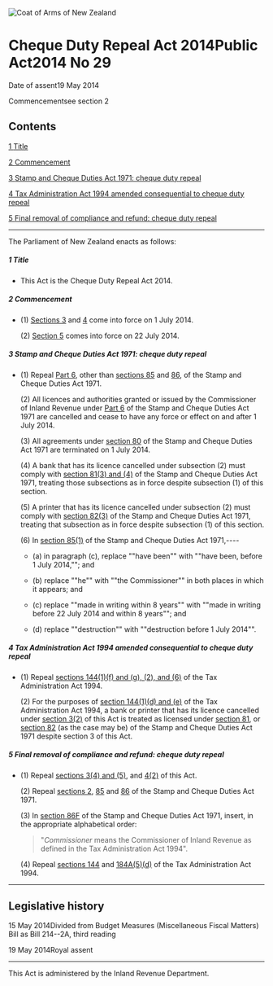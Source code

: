 ![Coat of Arms of New Zealand](/images/leg-crest.jpg)

# Cheque Duty Repeal Act 2014Public Act2014 No 29

Date of assent19 May 2014

Commencementsee section 2

## Contents

[1 ][0][][0][Title][0]

[2 ][1][][1][Commencement][1]

[3 ][2][][2][Stamp and Cheque Duties Act 1971: cheque duty repeal][2]

[4 ][3][][3][Tax Administration Act 1994 amended consequential to cheque duty repeal][3]

[5 ][4][][4][Final removal of compliance and refund: cheque duty repeal][4]

---

The Parliament of New Zealand enacts as follows:

##### 1 Title
    
*   This Act is the Cheque Duty Repeal Act 2014\.

##### 2 Commencement
    
*   (1) [Sections 3][2] and [4][3] come into force on 1 July 2014\.
    
    (2) [Section 5][4] comes into force on 22 July 2014\.

##### 3 Stamp and Cheque Duties Act 1971: cheque duty repeal
    
*   (1) Repeal [Part 6][5], other than [sections 85][6] and [86][7], of the Stamp and Cheque Duties Act 1971\.
    
    (2) All licences and authorities granted or issued by the Commissioner of Inland Revenue under [Part 6][5] of the Stamp and Cheque Duties Act 1971 are cancelled and cease to have any force or effect on and after 1 July 2014\.
    
    (3) All agreements under [section 80][8] of the Stamp and Cheque Duties Act 1971 are terminated on 1 July 2014\.
    
    (4) A bank that has its licence cancelled under subsection (2) must comply with [section 81(3) and (4)][9] of the Stamp and Cheque Duties Act 1971, treating those subsections as in force despite subsection (1) of this section.
    
    (5) A printer that has its licence cancelled under subsection (2) must comply with [section 82(3)][10] of the Stamp and Cheque Duties Act 1971, treating that subsection as in force despite subsection (1) of this section.
    
    (6) In [section 85(1)][6] of the Stamp and Cheque Duties Act 1971,----
        
    *   (a) in paragraph (c), replace ""have been"" with ""have been, before 1 July 2014,""; and
    
    *   (b) replace ""he"" with ""the Commissioner"" in both places in which it appears; and
    
    *   (c) replace ""made in writing within 8 years"" with ""made in writing before 22 July 2014 and within 8 years""; and
    
    *   (d) replace ""destruction"" with ""destruction before 1 July 2014"".
    
    

##### 4 Tax Administration Act 1994 amended consequential to cheque duty repeal
    
*   (1) Repeal [sections 144(1)(f) and (g), (2), and (6)][11] of the Tax Administration Act 1994\.
    
    (2) For the purposes of [section 144(1)(d) and (e)][11] of the Tax Administration Act 1994, a bank or printer that has its licence cancelled under [section 3(2)][2] of this Act is treated as licensed under [section 81][9], or [section 82][10] (as the case may be) of the Stamp and Cheque Duties Act 1971 despite section 3 of this Act.

##### 5 Final removal of compliance and refund: cheque duty repeal
    
*   (1) Repeal [sections 3(4) and (5)][2], and [4(2)][3] of this Act.
    
    (2) Repeal [sections 2][12], [85][6] and [86][7] of the Stamp and Cheque Duties Act 1971\.
    
    (3) In [section 86F][13] of the Stamp and Cheque Duties Act 1971, insert, in the appropriate alphabetical order:
    
    > "_Commissioner_ means the Commissioner of Inland Revenue as defined in the Tax Administration Act 1994".
    
    (4) Repeal [sections 144][11] and [184A(5)(d)][14] of the Tax Administration Act 1994\.

---

## Legislative history

15 May 2014Divided from Budget Measures (Miscellaneous Fiscal Matters) Bill as Bill 214--2A, third reading

19 May 2014Royal assent

---

This Act is administered by the Inland Revenue Department.

[0]: http://www.legislation.govt.nz/act/public/2014/0029/latest/whole.html#DLM6110412
[1]: http://www.legislation.govt.nz/act/public/2014/0029/latest/whole.html#DLM6110413
[2]: http://www.legislation.govt.nz/act/public/2014/0029/latest/whole.html#DLM6110415
[3]: http://www.legislation.govt.nz/act/public/2014/0029/latest/whole.html#DLM6110416
[4]: http://www.legislation.govt.nz/act/public/2014/0029/latest/whole.html#DLM6110417
[5]: http://www.legislation.govt.nz/act/public/2014/0029/latest/link.aspx?id=DLM400668
[6]: http://www.legislation.govt.nz/act/public/2014/0029/latest/link.aspx?id=DLM400813
[7]: http://www.legislation.govt.nz/act/public/2014/0029/latest/link.aspx?id=DLM400815
[8]: http://www.legislation.govt.nz/act/public/2014/0029/latest/link.aspx?id=DLM400688
[9]: http://www.legislation.govt.nz/act/public/2014/0029/latest/link.aspx?id=DLM400698
[10]: http://www.legislation.govt.nz/act/public/2014/0029/latest/link.aspx?id=DLM400800
[11]: http://www.legislation.govt.nz/act/public/2014/0029/latest/link.aspx?id=DLM356913
[12]: http://www.legislation.govt.nz/act/public/2014/0029/latest/link.aspx?id=DLM399737
[13]: http://www.legislation.govt.nz/act/public/2014/0029/latest/link.aspx?id=DLM400842
[14]: http://www.legislation.govt.nz/act/public/2014/0029/latest/link.aspx?id=DLM358789